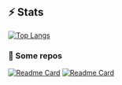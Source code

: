 ## ⚡ Stats
[![Top Langs](https://github-readme-stats.vercel.app/api/top-langs/?username=martinemeng&layout=compact)](https://github.com/anuraghazra/github-readme-stats)

### 📁 Some repos
[![Readme Card](https://github-readme-stats.vercel.app/api/pin/?username=martinemenga&repo=Minesweeper_TDT4100)](https://github.com/anuraghazra/github-readme-stats)
[![Readme Card](https://github-readme-stats.vercel.app/api/pin/?username=martinemenga&repo=Advent-of-code-2024)](https://github.com/anuraghazra/github-readme-stats)
